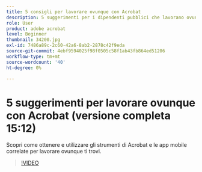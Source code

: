 ```yaml
---
title: 5 consigli per lavorare ovunque con Acrobat
description: 5 suggerimenti per i dipendenti pubblici che lavorano ovunque con Acrobat
role: User
product: adobe acrobat
level: Beginner
thumbnail: 34200.jpg
exl-id: 7486a89c-2c60-42a6-8ab2-2878c42f9eda
source-git-commit: 4ebf9594025f98f0505c58f1ab43fb864ed51206
workflow-type: tm+mt
source-wordcount: '40'
ht-degree: 0%

---
```


# 5 suggerimenti per lavorare ovunque con Acrobat (versione completa 15:12)

Scopri come ottenere e utilizzare gli strumenti di Acrobat e le app mobile correlate per lavorare ovunque ti trovi.

>[!VIDEO](https://video.tv.adobe.com/v/34200?quality=12&learn=on&hidetitle=true)
